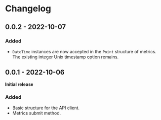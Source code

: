 # Changelog

## 0.0.2 - 2022-10-07

### Added

- `DateTime` instances are now accepted in the `Point` structure of metrics. The existing integer Unix timestamp option remains.

## 0.0.1 - 2022-10-06

**Initial release**

### Added

- Basic structure for the API client.
- Metrics submit method.
